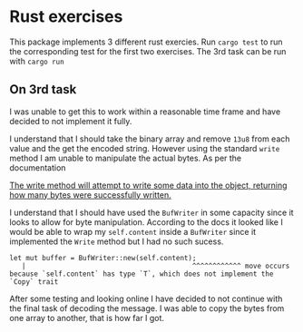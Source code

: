 # Rust exercises

This package implements 3 different rust exercies. Run `cargo test` to run the corresponding test for the first two exercises.
The 3rd task can be run with `cargo run`

## On 3rd task
I was unable to get this to work within a reasonable time frame and have decided to not implement it fully.

I understand that I should take the binary array and remove `13u8` from each value and the get the encoded string.
However using the standard `write` method I am unable to manipulate the actual bytes. As per the documentation

[The write method will attempt to write some data into the object, returning how many bytes were successfully written.](https://doc.rust-lang.org/std/io/trait.Write.html)

I understand that I should have used the `BufWriter` in some capacity since it looks to allow for byte manipulation. According to the docs it looked like I would be able to wrap my `self.content` inside a `BufWriter` since it implemented the `Write` method but I had no such sucess.

```
let mut buffer = BufWriter::new(self.content);
   |                                         ^^^^^^^^^^^^ move occurs because `self.content` has type `T`, which does not implement the `Copy` trait
```

After some testing and looking online I have decided to not continue with the final task of decoding the message. I was able to copy the bytes from one array to another, that is how far I got.